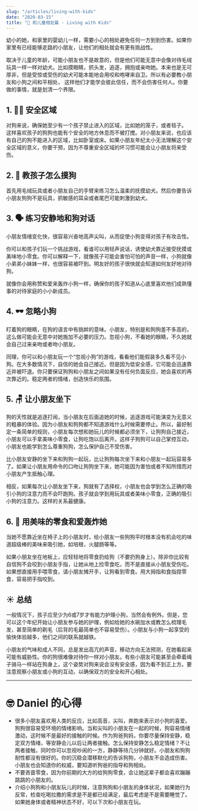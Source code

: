 ```yaml
---
slug: "/articles/living-with-kids"
date: "2020-03-15"
title: "👶 和儿童相处篇 - Living with Kids"
---
```


<!-- SOURCE: https://www.thesprucepets.com/puppies-and-kids-2805084 -->


幼小的她，和家里的婴幼儿一样，需要小心的相处避免任何一方到到伤害。如果你家里有已经能够走路的小朋友，让他们的相处就会有更有挑战性。

取决于儿童的年龄，可能小朋友也不是故意的，但是他们可能无意中会像对待毛绒玩具一样一样对幼犬。比如摸眼睛，抓头发，追逐，拥抱或亲吻她。本来也是无可厚非，但是受惊或受伤的幼犬可能本能地会用咬和咆哮来自卫。所以有必要教小朋友和小狗之间和平相处，
这样他们才能学会彼此信任，而不会伤害任何人。你要做的事情，就是划清一个界限。

## 1. 👮‍♀️ 安全区域
对狗来说，确保她至少有一个孩子禁止进入的区域，比如她的笼子，或者毯子。 这样喜欢孩子的狗狗也能有个安全的地方休息而不被打搅。对小朋友来说，也应该有自己的狗不能进入的区域，比如卧室或床。如果小朋友年纪太小无法理解这个安全区域的意义，你要干预，因为不尊重安全区域的坏习惯可能会让小朋友将来受伤。

## 2. 🤗 教孩子怎么摸狗
首先用毛绒玩具或者小朋友自己的手臂来练习怎么温柔的抚摸幼犬。然后你要告诉小朋友狗狗不是玩具，抓敏感的耳朵或者尾巴可能刺激到幼犬。

## 3. 🗣 练习安静地和狗对话
小朋友情绪变化快，很容易兴奋地高声尖叫，从而促使小狗变得对孩子有攻击性。

你可以和孩子们玩一个挑战游戏，看谁可以用轻声说话，诱使幼犬靠近接受抚摸或美味地小零食。你可以解释一下，就像孩子可能会害怕可怕的声音一样，小狗就像小弟弟小妹妹一样，也很容易被吓到。明友好的孩子很快就会知道如何友好地对待狗。

就像你会用称赞和爱来轰炸小狗一样，确保你的孩子知道从心底里喜欢他们成熟懂事的对待家庭的小小新成员。

## 4. 🕶 忽略小狗
盯着狗的眼睛，在狗的语言中有挑衅的意味。小朋友，特别是和狗狗差不多高的，这么做可能会无意中对她施加不必要的压力。忽视小狗，不看她的眼睛，不久她就会自己过来亲吻或者吻小朋友。

同理，你可以和小朋友玩一个“忽视小狗”的游戏，看看他们能假装多久看不见小狗。在大多数情况下，自信的她会自己接近。但是因为低安全感，它可能会迅速靠近并被吓退。你只要保证狗狗和小朋友之间如果没有任何负面反应，她会喜欢的再次靠近的。稳定两者的情绪，创造快乐的氛围。 

## 5. 🪑 让小朋友坐下
狗的天性就是追逐打闹，当小朋友在后面追她的时候，追逐游戏可能演变为无意义的粗暴的体验。因为小朋友和狗狗都不知道游戏什么时候需要停止。所以，最好制定一条简单的规则，小朋友每次想和她玩儿的时候都必须坐下，让狗狗自己接近，小朋友可以手拿美味小零食，让狗吃饱以后离开。这样子狗狗可以自己掌控互动，小朋友也能学到怎么尊重狗狗，怎么保护自己不受伤害。

比小朋友安静的坐下来和狗狗一起玩，比让狗狗每次坐下来和小朋友一起玩容易多了。如果让小朋友用命令的口吻让狗狗坐下来，她可能因为害怕或者不知所措而对小朋友产生抵触心理。 

相反，如果每次让小朋友坐下来，狗就有了选择权，小朋友也会学到怎么正确的吸引小狗的注意力而不会吓跑狗。孩子就会学到用玩具或者美味小零食，正确的吸引小狗的注意力。这样的关系最健康。 

## 6. 🍖 用美味的零食和爱轰炸她

当她不愿靠近坐在椅子上的小朋友时，给小朋友一些狗狗平时根本没有机会吃的味道超级棒的美味来吸引她，如培根，火腿肠等等。

如果小朋友坐在地板上，应轻轻地将零食扔给狗（不要扔狗身上）。除非你比较有自信狗不会咬到小朋友手指，让她从地上捡零食吃，而不是直接从小朋友受伤吃。如果想直接用手喂零食，请小朋友摊开手，让狗看到零食。用大拇指和食指捏零食，容易把手指咬到。


## ☀️ 总结
一般情况下，孩子应至少为6或7岁才有能力护理小狗，当然会有例外。但是，您可以这个年纪开始让小朋友参与她的护理，例如给她的水碗加水或教怎么梳理毛发，甚至简单的剃毛（后背的毛最简单也不容易受伤）。小朋友与小狗一起享受的愉快体验越多，他们之间的联系就越铁。

小朋友的气味和成人不同，总是发出高亢的声音，移动方向无法预测，在她看起来可能有威胁性。你的狗很难像对待你一样对小朋友。有些小朋友可能甚至会牵着绳子骑马一样站在狗身上，这个姿势对狗来说会没有安全感，因为看不到正上方。要注意观察小朋友或小狗的互动，以确保双方的安全和开心相处。


---

# 🤓 Daniel 的心得

- 很多小朋友喜欢用人类的反应，比如高音，尖叫，奔跑来表示对小狗的喜爱。狗狗很容易受环境的情绪影响。当和尖叫的小朋友在一起的时候，狗容易情绪激动，这时候不是最好的接触的时候。作为狗爸狗妈，你要尽量保持安静，稳定双方情绪，等安静会儿以后让两者接触。怎么保持安静怎么稳定情绪？不让两者接触，同时你可以忽视吵闹的一方，静静等待几分钟就好。小朋友和狗狗耐性都没有很好的。你的沉稳会潜移默化的告诉狗狗，小朋友不会造成伤害。小朋友也会知道你的权威，要知道听狗爸的指导和狗相处。
- 不要吝啬零食，因为你前期的大方的给狗狗零食，会让她这辈子都会喜欢蹦蹦跳跳的小朋友的。
- 介绍小狗狗和小朋友玩儿的时候，注意狗狗和小朋友的身体状况，如果她行为反常，检查吃喝拉撒的需求是不是都已经满足，最后考虑是不是需要睡觉了。如果她身体或者精神状态不好，可以下次和小朋友在玩。